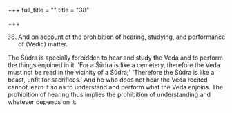 +++
full_title = ""
title = "38"

+++


38. And on account of the prohibition of hearing, studying, and performance of (Vedic) matter.

The Śūdra is specially forbidden to hear and study the Veda and to perform the things enjoined in it. 'For a Śūdra is like a cemetery, therefore the Veda must not be read in the vicinity of a Śūdra;' 'Therefore the Śūdra is like a beast, unfit for sacrifices.' And he who does not hear the Veda recited cannot learn it so as to understand and perform what the Veda enjoins. The prohibition of hearing thus implies the prohibition of understanding and whatever depends on it.

